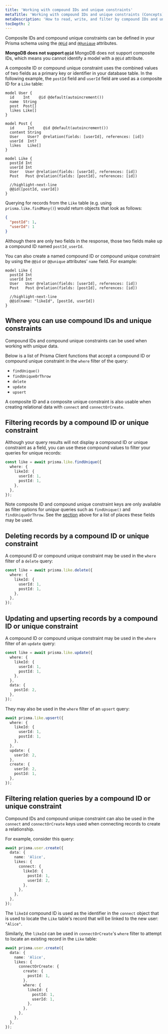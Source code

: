 ```yaml
---
title: 'Working with compound IDs and unique constraints'
metaTitle: 'Working with compound IDs and unique constraints (Concepts)'
metaDescription: 'How to read, write, and filter by compound IDs and unique constraints.'
tocDepth: 2
---
```


<!-- TopBlock -->

Composite IDs and compound unique constraints can be defined in your Prisma schema using the [`@@id`](/orm/reference/prisma-schema-reference#id-1) and [`@@unique`](/orm/reference/prisma-schema-reference#unique-1) attributes.

<!-- Admonition -->

**MongoDB does not support `@@id`**<!-- br -->
MongoDB does not support composite IDs, which means you cannot identify a model with a `@@id` attribute.

A composite ID or compound unique constraint uses the combined values of two fields as a primary key or identifier in your database table. In the following example, the `postId` field and `userId` field are used as a composite ID for a `Like` table:

```prisma highlight=22;normal
model User {
  id    Int    @id @default(autoincrement())
  name  String
  post  Post[]
  likes Like[]
}

model Post {
  id      Int    @id @default(autoincrement())
  content String
  User    User?  @relation(fields: [userId], references: [id])
  userId  Int?
  likes   Like[]
}

model Like {
  postId Int
  userId Int
  User   User @relation(fields: [userId], references: [id])
  Post   Post @relation(fields: [postId], references: [id])

  //highlight-next-line
  @@id([postId, userId])
}
```

Querying for records from the `Like` table (e.g. using `prisma.like.findMany()`) would return objects that look as follows:

```json
{
  "postId": 1,
  "userId": 1
}
```

Although there are only two fields in the response, those two fields make up a compound ID named `postId_userId`.

You can also create a named compound ID or compound unique constraint by using the `@@id` or `@@unique` attributes' `name` field. For example:

```prisma highlight=7;normal
model Like {
  postId Int
  userId Int
  User   User @relation(fields: [userId], references: [id])
  Post   Post @relation(fields: [postId], references: [id])

  //highlight-next-line
  @@id(name: "likeId", [postId, userId])
}
```

## Where you can use compound IDs and unique constraints

Compound IDs and compound unique constraints can be used when working with _unique_ data.

Below is a list of Prisma Client functions that accept a compound ID or compound unique constraint in the `where` filter of the query:

- `findUnique()`
- `findUniqueOrThrow`
- `delete`
- `update`
- `upsert`

A composite ID and a composite unique constraint is also usable when creating relational data with `connect` and `connectOrCreate`.

## Filtering records by a compound ID or unique constraint

Although your query results will not display a compound ID or unique constraint as a field, you can use these compound values to filter your queries for unique records:

```ts highlight=3-6;normal
const like = await prisma.like.findUnique({
  where: {
    likeId: {
      userId: 1,
      postId: 1,
    },
  },
});
```

<!-- Admonition -->

Note composite ID and compound unique constraint keys are only available as filter options for _unique_ queries such as `findUnique()` and `findUniqueOrThrow`. See the [section](/orm/prisma-client/special-fields-and-types/working-with-composite-ids-and-constraints#where-you-can-use-compound-ids-and-unique-constraints) above for a list of places these fields may be used.

## Deleting records by a compound ID or unique constraint

A compound ID or compound unique constraint may be used in the `where` filter of a `delete` query:

```ts highlight=3-6;normal
const like = await prisma.like.delete({
  where: {
    likeId: {
      userId: 1,
      postId: 1,
    },
  },
});
```

## Updating and upserting records by a compound ID or unique constraint

A compound ID or compound unique constraint may be used in the `where` filter of an `update` query:

```ts highlight=3-6;normal
const like = await prisma.like.update({
  where: {
    likeId: {
      userId: 1,
      postId: 1,
    },
  },
  data: {
    postId: 2,
  },
});
```

They may also be used in the `where` filter of an `upsert` query:

```ts highlight=3-6;normal
await prisma.like.upsert({
  where: {
    likeId: {
      userId: 1,
      postId: 1,
    },
  },
  update: {
    userId: 2,
  },
  create: {
    userId: 2,
    postId: 1,
  },
});
```

## Filtering relation queries by a compound ID or unique constraint

Compound IDs and compound unique constraint can also be used in the `connect` and `connectOrCreate` keys used when connecting records to create a relationship.

For example, consider this query:

```ts highlight=6-9;normal
await prisma.user.create({
  data: {
    name: 'Alice',
    likes: {
      connect: {
        likeId: {
          postId: 1,
          userId: 2,
        },
      },
    },
  },
});
```

The `likeId` compound ID is used as the identifier in the `connect` object that is used to locate the `Like` table's record that will be linked to the new user: `"Alice"`.

Similarly, the `likeId` can be used in `connectOrCreate`'s `where` filter to attempt to locate an existing record in the `Like` table:

```ts highlight=10-13;normal
await prisma.user.create({
  data: {
    name: 'Alice',
    likes: {
      connectOrCreate: {
        create: {
          postId: 1,
        },
        where: {
          likeId: {
            postId: 1,
            userId: 1,
          },
        },
      },
    },
  },
});
```
